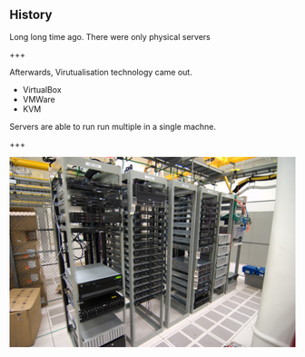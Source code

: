 ## History

Long long time ago. There were only physical servers

+++

Afterwards, Virutualisation technology came out. 
- VirtualBox
- VMWare
- KVM

Servers are able to run run multiple in a single machne.

+++

![Server Rack](assets/img/server_racks.jpg)


